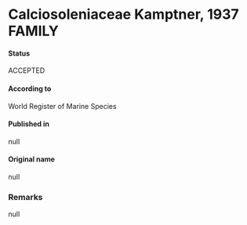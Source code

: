 Calciosoleniaceae Kamptner, 1937 FAMILY
=======

#### Status
ACCEPTED

#### According to
World Register of Marine Species

#### Published in
null

#### Original name
null

### Remarks
null